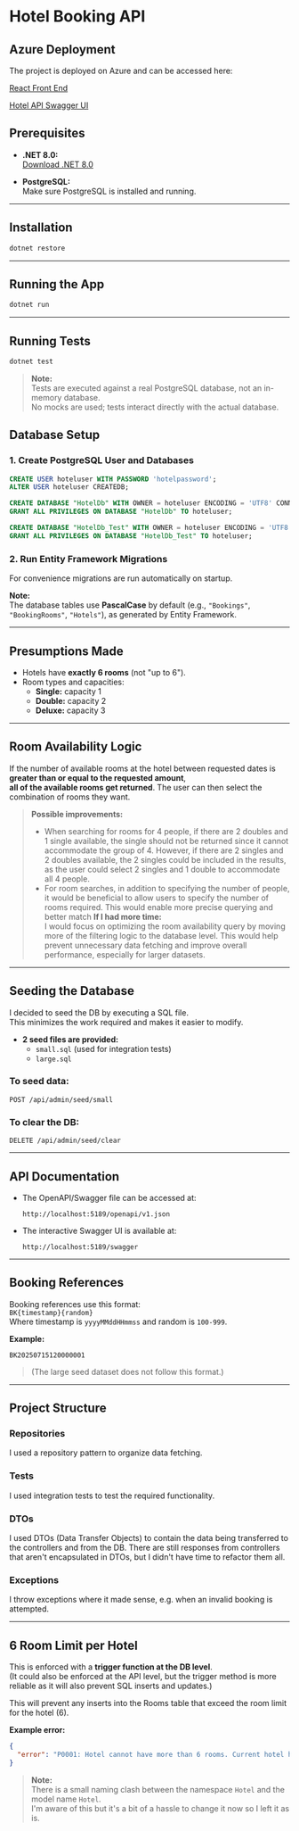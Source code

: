 # Hotel Booking API
## Azure Deployment

The project is deployed on Azure and can be accessed here:

[React Front End](https://waracle-kubiclez-hrdegjdtdah8dnae.uksouth-01.azurewebsites.net)

[Hotel API Swagger UI](https://waracle-kubiclez-hrdegjdtdah8dnae.uksouth-01.azurewebsites.net/swagger/index.html)

## Prerequisites

- **.NET 8.0:**  
  [Download .NET 8.0](https://dotnet.microsoft.com/en-us/download/dotnet/8.0)

- **PostgreSQL:**  
  Make sure PostgreSQL is installed and running.

---

## Installation

```sh
dotnet restore
```

---

## Running the App

```sh
dotnet run
```

---

## Running Tests

```sh
dotnet test
```
> **Note:**  
> Tests are executed against a real PostgreSQL database, not an in-memory database.  
> No mocks are used; tests interact directly with the actual database.

## Database Setup

### 1. Create PostgreSQL User and Databases

```sql
CREATE USER hoteluser WITH PASSWORD 'hotelpassword';
ALTER USER hoteluser CREATEDB;

CREATE DATABASE "HotelDb" WITH OWNER = hoteluser ENCODING = 'UTF8' CONNECTION LIMIT = -1;
GRANT ALL PRIVILEGES ON DATABASE "HotelDb" TO hoteluser;

CREATE DATABASE "HotelDb_Test" WITH OWNER = hoteluser ENCODING = 'UTF8' CONNECTION LIMIT = -1;
GRANT ALL PRIVILEGES ON DATABASE "HotelDb_Test" TO hoteluser;
```

### 2. Run Entity Framework Migrations

For convenience migrations are run automatically on startup.

**Note:**  
The database tables use **PascalCase** by default (e.g., `"Bookings"`, `"BookingRooms"`, `"Hotels"`), as generated by Entity Framework.

---

## Presumptions Made

- Hotels have **exactly 6 rooms** (not "up to 6").
- Room types and capacities:
  - **Single:** capacity 1
  - **Double:** capacity 2
  - **Deluxe:** capacity 3

---

## Room Availability Logic

If the number of available rooms at the hotel between requested dates is **greater than or equal to the requested amount**,  
**all of the available rooms get returned**. The user can then select the combination of rooms they want.

> **Possible improvements:**
> - When searching for rooms for 4 people, if there are 2 doubles and 1 single available, the single should not be returned since it cannot accommodate the group of 4. However, if there are 2 singles and 2 doubles available, the 2 singles could be included in the results, as the user could select 2 singles and 1 double to accommodate all 4 people.
> - For room searches, in addition to specifying the number of people, it would be beneficial to allow users to specify the number of rooms required. This would enable more precise querying and better match
> **If I had more time:**  
> I would focus on optimizing the room availability query by moving more of the filtering logic to the database level. This would help prevent unnecessary data fetching and improve overall performance, especially for larger datasets.

---

## Seeding the Database

I decided to seed the DB by executing a SQL file.  
This minimizes the work required and makes it easier to modify.

- **2 seed files are provided:**  
  - `small.sql` (used for integration tests)
  - `large.sql`

### To seed data:

```http
POST /api/admin/seed/small
```

### To clear the DB:

```http
DELETE /api/admin/seed/clear
```

---

## API Documentation

- The OpenAPI/Swagger file can be accessed at:
  ```
  http://localhost:5189/openapi/v1.json
  ```
- The interactive Swagger UI is available at:
  ```
  http://localhost:5189/swagger
  ```

---

## Booking References

Booking references use this format:  
`BK{timestamp}{random}`  
Where timestamp is `yyyyMMddHHmmss` and random is `100-999`.

**Example:**  
```
BK20250715120000001
```
> (The large seed dataset does not follow this format.)

---

## Project Structure

### Repositories

I used a repository pattern to organize data fetching.

### Tests

I used integration tests to test the required functionality.

### DTOs

I used DTOs (Data Transfer Objects) to contain the data being transferred to the controllers and from the DB. There are still responses from controllers that aren't encapsulated in DTOs, but I didn't have time to refactor them all.

### Exceptions

I throw exceptions where it made sense, e.g. when an invalid booking is attempted.

---

## 6 Room Limit per Hotel

This is enforced with a **trigger function at the DB level**.  
(It could also be enforced at the API level, but the trigger method is more reliable as it will also prevent SQL inserts and updates.)

This will prevent any inserts into the Rooms table that exceed the room limit for the hotel (6).

**Example error:**
```json
{
  "error": "P0001: Hotel cannot have more than 6 rooms. Current hotel has 6 rooms."
}
```

> **Note:**  
> There is a small naming clash between the namespace `Hotel` and the model name `Hotel`.  
> I'm aware of this but it's a bit of a hassle to change it now so I left it as is.

